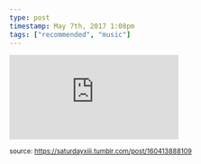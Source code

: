 ```yaml
---
type: post
timestamp: May 7th, 2017 1:08pm
tags: ["recommended", "music"]
---
```

<embed type="audio/mpeg" src="https://bandcamp.com/stream_redirect?enc=mp3-128&amp;track_id=2611108810&amp;ts=1618890940&amp;t=a5da6ed7f509c9c43273386ee88c24191f7e87fe"></embed>
                    
                                    
                                
<small>source: https://saturdayxiii.tumblr.com/post/160413888109</small>